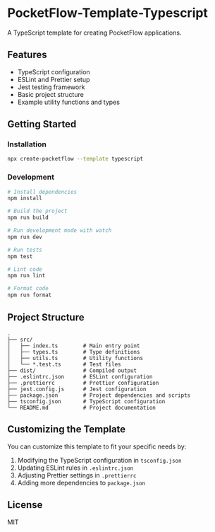 # PocketFlow-Template-Typescript

A TypeScript template for creating PocketFlow applications.

## Features

- TypeScript configuration
- ESLint and Prettier setup
- Jest testing framework
- Basic project structure
- Example utility functions and types

## Getting Started

### Installation

```bash
npx create-pocketflow --template typescript
```

### Development

```bash
# Install dependencies
npm install

# Build the project
npm run build

# Run development mode with watch
npm run dev

# Run tests
npm test

# Lint code
npm run lint

# Format code
npm run format
```

## Project Structure

```
.
├── src/
│   ├── index.ts        # Main entry point
│   ├── types.ts        # Type definitions
│   ├── utils.ts        # Utility functions
│   └── *.test.ts       # Test files
├── dist/               # Compiled output
├── .eslintrc.json      # ESLint configuration
├── .prettierrc         # Prettier configuration
├── jest.config.js      # Jest configuration
├── package.json        # Project dependencies and scripts
├── tsconfig.json       # TypeScript configuration
└── README.md           # Project documentation
```

## Customizing the Template

You can customize this template to fit your specific needs by:

1. Modifying the TypeScript configuration in `tsconfig.json`
2. Updating ESLint rules in `.eslintrc.json`
3. Adjusting Prettier settings in `.prettierrc`
4. Adding more dependencies to `package.json`

## License

MIT